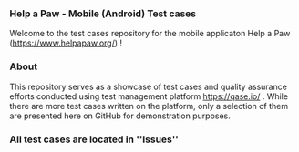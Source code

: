 ### Help a Paw - Mobile (Android) Test cases

Welcome to the test cases repository for the mobile applicaton Help a Paw (https://www.helpapaw.org/) !

### About
This repository serves as a showcase of test cases and quality assurance efforts conducted using test management platform https://qase.io/ . While there are more test cases written on the platform, only a selection of them are presented here on GitHub for demonstration purposes.

### All test cases are located in ''Issues''
